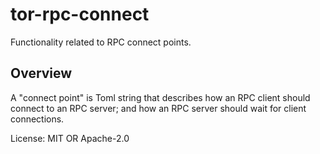 # tor-rpc-connect

Functionality related to RPC connect points.

## Overview

A "connect point" is Toml string
that  describes how an RPC client should connect to an RPC server;
and how an RPC server should wait for client connections.

License: MIT OR Apache-2.0
